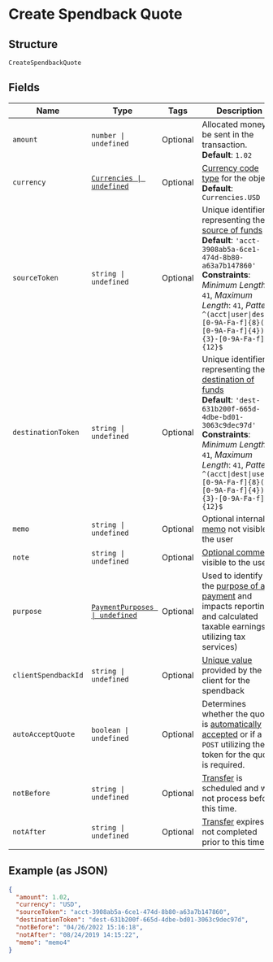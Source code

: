 
# Create Spendback Quote

## Structure

`CreateSpendbackQuote`

## Fields

| Name | Type | Tags | Description |
|  --- | --- | --- | --- |
| `amount` | `number \| undefined` | Optional | Allocated money to be sent in the transaction.<br>**Default**: `1.02` |
| `currency` | [`Currencies \| undefined`](../../doc/models/currencies.md) | Optional | [Currency code type](#/rest/models/structures/country) for the object<br>**Default**: `Currencies.USD` |
| `sourceToken` | `string \| undefined` | Optional | Unique identifier representing the [source of funds](#/rest/models/structures/source-token)<br>**Default**: `'acct-3908ab5a-6ce1-474d-8b80-a63a7b147860'`<br>**Constraints**: *Minimum Length*: `41`, *Maximum Length*: `41`, *Pattern*: `^(acct\|user\|dest)-[0-9A-Fa-f]{8}(?:-[0-9A-Fa-f]{4}){3}-[0-9A-Fa-f]{12}$` |
| `destinationToken` | `string \| undefined` | Optional | Unique identifier representing the [destination of funds](#/rest/models/structures/destination-token)<br>**Default**: `'dest-631b200f-665d-4dbe-bd01-3063c9dec97d'`<br>**Constraints**: *Minimum Length*: `41`, *Maximum Length*: `41`, *Pattern*: `^(acct\|dest\|user)-[0-9A-Fa-f]{8}(?:-[0-9A-Fa-f]{4}){3}-[0-9A-Fa-f]{12}$` |
| `memo` | `string \| undefined` | Optional | Optional internal [memo](#/rest/models/structures/memo) not visible to the user |
| `note` | `string \| undefined` | Optional | [Optional comments](#/rest/models/structures/notes) visible to the user |
| `purpose` | [`PaymentPurposes \| undefined`](../../doc/models/payment-purposes.md) | Optional | Used to identify the [purpose of a payment](#/models/structures/payment-object) and impacts reporting and calculated taxable earnings (if utilizing tax services) |
| `clientSpendbackId` | `string \| undefined` | Optional | [Unique value](#/rest/models/structures/client-transfer-id) provided by the client for the spendback |
| `autoAcceptQuote` | `boolean \| undefined` | Optional | Determines whether the quote is [automatically accepted](#/rest/models/structures/auto-accept-quote) or if a `POST` utilizing the token for the quote is required. |
| `notBefore` | `string \| undefined` | Optional | [Transfer](#/rest/models/structures/not-before-or-after) is scheduled and will not process before this time. |
| `notAfter` | `string \| undefined` | Optional | [Transfer](#/rest/models/structures/not-before-or-after) expires if not completed prior to this time. |

## Example (as JSON)

```json
{
  "amount": 1.02,
  "currency": "USD",
  "sourceToken": "acct-3908ab5a-6ce1-474d-8b80-a63a7b147860",
  "destinationToken": "dest-631b200f-665d-4dbe-bd01-3063c9dec97d",
  "notBefore": "04/26/2022 15:16:18",
  "notAfter": "08/24/2019 14:15:22",
  "memo": "memo4"
}
```

